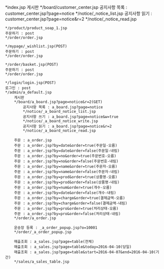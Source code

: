 *index.jsp
	게시판
	*/board/customer_center.jsp
		공지사항 목록 : customer_center.jsp?page=notice
		*/notice/_notice_list.jsp
		공지사항 읽기 : customer_center.jsp?page=notice&r=2
		*/notice/_notice_read.jsp

	*/product/product_soap_1.jsp
	주문하기 : post
	*/order/order.jsp

	*/mypage/_wishlist.jsp(POST)
	주문하기 : post
	*/order/order.jsp
	
	*/order/basket.jsp(POST)
	주문하기 : post
	*/order/order.jsp

	*/login/login.jsp(POST)
	로그인 : post
	*/admin/a_default.jsp
		게시판
		*/board/a_board.jsp?page=notice&r=2(GET)
			공지사항 목록 : a_board.jsp?page=notice
			*/notice/_a_board_notice_list.jsp
			공지사항 쓰기 : a_board.jsp?page=notice&w=true
			*/notice/_a_board_notice_write.jsp
			공지사항 읽기 : a_board.jsp?page=notice&r=2
			*/notice/_a_board_notice_read.jsp

		주문 : a_order.jsp
		주문 : a_order.jsp?by=date&order=true(주문일-오름)
		주문 : a_order.jsp?by=date&order=false(주문일-내림)
		주문 : a_order.jsp?by=no&order=true(주문번호-오름)
		주문 : a_order.jsp?by=no&order=false(주문번호-내림)
		주문 : a_order.jsp?by=name&order=true(주문자-오름)
		주문 : a_order.jsp?by=name&order=false(주문자-내림)
		주문 : a_order.jsp?by=prod&order=true(상품명-오름)
		주문 : a_order.jsp?by=prod&order=false(상품명-내림)
		주문 : a_order.jsp?by=num&order=true(개수-오름)
		주문 : a_order.jsp?by=date&order=false(개수-내림)
		주문 : a_order.jsp?by=charge&order=true(결제금액-오름)
		주문 : a_order.jsp?by=charge&order=false(결제금액-내림)
		주문 : a_order.jsp?by=pro&order=true(처리상태-오름)
		주문 : a_order.jsp?by=pro&order=false(처리상태-내림)
		*/order/a_order.jsp

		운송장 등록 : _a_order_popup.jsp?o=10001
		*/order/_a_order_popup.jsp
		
		매출조회 : a_sales.jsp?page=table(전체)
		매출조회 : a_sales.jsp?page=table&today=2016-04-10(당일)
		매출조회 : a_sales.jsp?page=table&start=2016-04-07&end=2016-04-10(기간)
		*/sales/a_sales_table.jsp